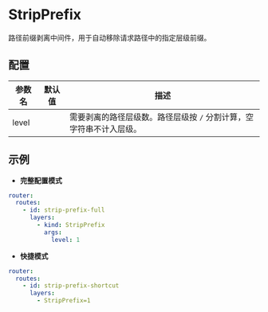 # StripPrefix

路径前缀剥离中间件，用于自动移除请求路径中的指定层级前缀。

## 配置

| 参数名   | 默认值 | 描述                                   |
|-------|-----|--------------------------------------|
| level |     | 需要剥离的路径层级数。路径层级按 `/` 分割计算，空字符串不计入层级。 |

## 示例

- **完整配置模式**

```yaml
router:
  routes:
    - id: strip-prefix-full
      layers:
        - kind: StripPrefix
          args:
            level: 1
```

- **快捷模式**

```yaml
router:
  routes:
    - id: strip-prefix-shortcut
      layers:
        - StripPrefix=1
```